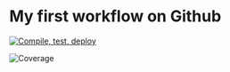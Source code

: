 # My first workflow on Github

[![Compile, test, deploy](https://github.com/MichelleHoZY/Day12GIPHY/actions/workflows/main.yaml/badge.svg)](https://github.com/MichelleHoZY/Day12GIPHY/actions/workflows/main.yaml)

![Coverage](https://day12giphyworkshop.sgp1.digitaloceanspaces.com/coverage/day12-giphy.jacoco.svg)
